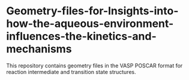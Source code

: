 # Geometry-files-for-Insights-into-how-the-aqueous-environment-influences-the-kinetics-and-mechanisms

This repository contains geometry files in the VASP POSCAR format for reaction intermediate and transition state structures.

